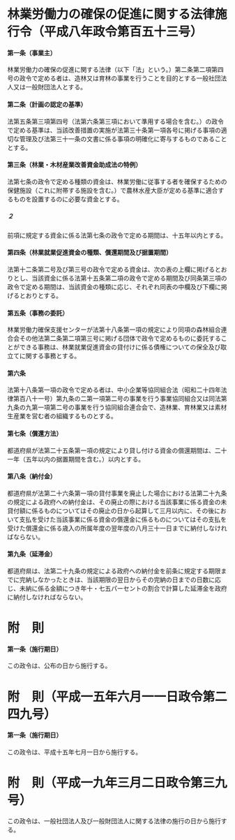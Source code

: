 # 林業労働力の確保の促進に関する法律施行令（平成八年政令第百五十三号）
#### 第一条（事業主）
林業労働力の確保の促進に関する法律（以下「法」という。）第二条第二項第四号の政令で定める者は、造林又は育林の事業を行うことを目的とする一般社団法人又は一般財団法人とする。
#### 第二条（計画の認定の基準）
法第五条第三項第四号（法第六条第三項において準用する場合を含む。）の政令で定める基準は、当該改善措置の実施が法第三十条第一項各号に掲げる事項の適切な管理及び法第三十一条の文書に係る事項の明確化に寄与するものであることとする。
#### 第三条（林業・木材産業改善資金助成法の特例）
法第七条の政令で定める種類の資金は、林業労働に従事する者を確保するための保健施設（これに附帯する施設を含む。）で農林水産大臣が定める基準に適合するものを設置するのに必要な資金とする。
##### ２
前項に規定する資金に係る法第七条の政令で定める期間は、十五年以内とする。
#### 第四条（林業就業促進資金の種類、償還期間及び据置期間）
法第十二条第二号及び第三号の政令で定める資金は、次の表の上欄に掲げるとおりとし、当該資金に係る法第十五条第二項の政令で定める期間及び同条第三項の政令で定める期間は、当該資金の種類に応じ、それぞれ同表の中欄及び下欄に掲げるとおりとする。
#### 第五条（事務の委託）
林業労働力確保支援センターが法第十八条第一項の規定により同項の森林組合連合会その他法第二条第二項第三号に掲げる団体で政令で定めるものに委託することができる事務は、林業就業促進資金の貸付けに係る債権についての保全及び取立てに関する事務とする。
#### 第六条
法第十八条第一項の政令で定める者は、中小企業等協同組合法（昭和二十四年法律第百八十一号）第九条の二第一項第二号の事業を行う事業協同組合又は同法第九条の九第一項第二号の事業を行う協同組合連合会で、造林業、育林業又は素材生産業を営む者の組織するものとする。
#### 第七条（償還方法）
都道府県が法第二十五条第一項の規定により貸し付ける資金の償還期間は、二十一年（五年以内の据置期間を含む。）以内とする。
#### 第八条（納付金）
都道府県が法第二十六条第一項の貸付事業を廃止した場合における法第二十九条の規定による政府への納付金は、その廃止の際における当該事業に係る資金の未貸付額に係るものについてはその廃止の日から起算して三月以内に、その後において支払を受けた当該事業に係る資金の償還金に係るものについてはその支払を受けた償還金に係る歳入の所属年度の翌年度の八月三十一日までに納付しなければならない。
#### 第九条（延滞金）
都道府県は、法第二十九条の規定による政府への納付金を前条に規定する期限までに完納しなかったときは、当該期限の翌日からその完納の日までの日数に応じ、未納に係る金額につき年十・七五パーセントの割合で計算した延滞金を政府に納付しなければならない。
# 附　則
#### 第一条（施行期日）
この政令は、公布の日から施行する。
# 附　則（平成一五年六月一一日政令第二四九号）
#### 第一条（施行期日）
この政令は、平成十五年七月一日から施行する。
# 附　則（平成一九年三月二日政令第三九号）
この政令は、一般社団法人及び一般財団法人に関する法律の施行の日から施行する。

